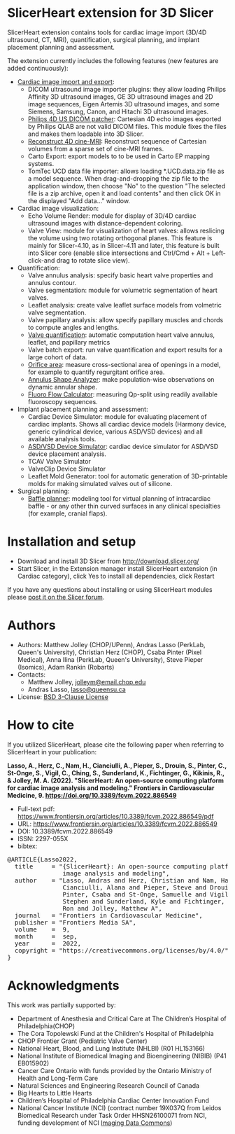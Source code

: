 # SlicerHeart extension for 3D Slicer

SlicerHeart extension contains tools for cardiac image import (3D/4D ultrasound, CT, MRI), quantification, surgical planning, and implant placement planning and assessment.

The extension currently includes the following features (new features are added continuously):
- [Cardiac image import and export](Docs/ImageImportExport.md):
  - DICOM ultrasound image importer plugins: they allow loading Philips Affinity 3D ultrasound images, GE 3D ultrasound images and 2D image sequences, Eigen Artemis 3D ultrasound images, and some Siemens, Samsung, Canon, and Hitachi 3D ultrasound images.
  - [Philips 4D US DICOM patcher](Docs/Philips4dUsDicomPatcher.md): Cartesian 4D echo images exported by Philips QLAB are not valid DICOM files. This module fixes the files and makes them loadable into 3D Slicer.
  - [Reconstruct 4D cine-MRI](Docs/Reconstruct4DCineMRI.md): Reconstruct sequence of Cartesian volumes from a sparse set of cine-MRI frames.
  - Carto Export: export models to to be used in Carto EP mapping systems.
  - TomTec UCD data file importer: allows loading *.UCD.data.zip file as a model sequence. When drag-and-dropping the zip file to the application window, then choose "No" to the question "The selected file is a zip archive, open it and load contents" and then click OK in the displayed "Add data..." window.
- Cardiac image visualization:
  - Echo Volume Render: module for display of 3D/4D cardiac ultrasound images with distance-dependent coloring.
  - Valve View: module for visualization of heart valves: allows reslicing the volume using two rotating orthogonal planes. This feature is mainly for Slicer-4.10, as in Slicer-4.11 and later, this feature is built into Slicer core (enable slice intersections and Ctrl/Cmd + Alt + Left-click-and drag to rotate slice view).
- Quantification:
  - Valve annulus analysis: specify basic heart valve properties and annulus contour.
  - Valve segmentation: module for volumetric segmentation of heart valves.
  - Leaflet analysis: create valve leaflet surface models from volmetric valve segmentation.
  - Valve papillary analysis: allow specify papillary muscles and chords to compute angles and lengths.
  - [Valve quantification](Docs/ValveQuantification.md): automatic computation heart valve annulus, leaflet, and papillary metrics
  - Valve batch export: run valve quantification and export results for a large cohort of data.
  - [Orifice area](Docs/OrificeArea.md): measure cross-sectional area of openings in a model, for example to quantify regurgitant orifice area.
  - [Annulus Shape Analyzer](Docs/AnnulusShapeAnalyzer.md): make population-wise observations on dynamic annular shape.
  - [Fluoro Flow Calculator](Docs/FluoroFlowCalculator.md): measuring Qp-split using readily available fluoroscopy sequences.
- Implant placement planning and assessment:
  - Cardiac Device Simulator: module for evaluating placement of cardiac implants. Shows all cardiac device models (Harmony device, generic cylindrical device, various ASD/VSD devices) and all available analysis tools.
  - [ASD/VSD Device Simulator](Docs/AsdVsdDeviceSimulator.md): cardiac device  simulator for ASD/VSD device placement analysis.
  - TCAV Valve Simulator
  - ValveClip Device Simulator
  - Leaflet Mold Generator: tool for automatic generation of 3D-printable molds for making simulated valves out of silicone.
- Surgical planning:
  - [Baffle planner](Docs/BafflePlanner.md): modeling tool for virtual planning of intracardiac baffle - or any other thin curved surfaces in any clinical specialties (for example, cranial flaps).

# Installation and setup

- Download and install 3D Slicer from http://download.slicer.org/
- Start Slicer, in the Extension manager install SlicerHeart extension (in Cardiac category), click Yes to install all dependencies, click Restart

If you have any questions about installing or using SlicerHeart modules please [post it on the Slicer forum](https://discourse.slicer.org/new-topic?category=support&tags=slicerheart).

# Authors

- Authors: Matthew Jolley (CHOP/UPenn), Andras Lasso (PerkLab, Queen's University), Christian Herz (CHOP), Csaba Pinter (Pixel Medical), Anna Ilina (PerkLab, Queen's University), Steve Pieper (Isomics), Adam Rankin (Robarts)<br>
- Contacts:
  - Matthew Jolley, <email>jolleym@email.chop.edu</email>
  - Andras Lasso, <email>lasso@queensu.ca</email>
- License: [BSD 3-Clause License](LICENSE)

# How to cite

If you utilized SlicerHeart, please cite the following paper when referring to SlicerHeart in your publication:

**Lasso, A., Herz, C., Nam, H., Cianciulli, A., Pieper, S., Drouin, S., Pinter, C., St-Onge, S., Vigil, C., Ching, S., Sunderland, K., Fichtinger, G., Kikinis, R., & Jolley, M. A. (2022). "SlicerHeart: An open-source computing platform for cardiac image analysis and modeling." Frontiers in Cardiovascular Medicine, 9. https://doi.org/10.3389/fcvm.2022.886549**

- Full-text pdf: https://www.frontiersin.org/articles/10.3389/fcvm.2022.886549/pdf
- URL: https://www.frontiersin.org/articles/10.3389/fcvm.2022.886549
- DOI: 10.3389/fcvm.2022.886549
- ISSN: 2297-055X
- bibtex:

<pre>
@ARTICLE{Lasso2022,
  title     = "{SlicerHeart}: An open-source computing platform for cardiac
               image analysis and modeling",
  author    = "Lasso, Andras and Herz, Christian and Nam, Hannah and
               Cianciulli, Alana and Pieper, Steve and Drouin, Simon and
               Pinter, Csaba and St-Onge, Samuelle and Vigil, Chad and Ching,
               Stephen and Sunderland, Kyle and Fichtinger, Gabor and Kikinis,
               Ron and Jolley, Matthew A",
  journal   = "Frontiers in Cardiovascular Medicine",
  publisher = "Frontiers Media SA",
  volume    =  9,
  month     =  sep,
  year      =  2022,
  copyright = "https://creativecommons.org/licenses/by/4.0/"
}
</pre>

# Acknowledgments

This work was partially supported by:
- Department of Anesthesia and Critical Care at The Children’s Hospital of Philadelphia(CHOP)
- The Cora Topolewski Fund at the Children's Hospital of Philadelphia
- CHOP Frontier Grant (Pediatric Valve Center)
- National Heart, Blood, and Lung Institute (NHLBI) (R01 HL153166)
- National Institute of Biomedical Imaging and Bioengineering (NIBIB) (P41 EB015902)
- Cancer Care Ontario with funds provided by the Ontario Ministry of Health and Long-Term Care
- Natural Sciences and Engineering Research Council of Canada
- Big Hearts to Little Hearts
- Children’s Hospital of Philadelphia Cardiac Center Innovation Fund
- National Cancer Institute (NCI) (contract number 19X037Q from Leidos Biomedical Research under Task Order HHSN26100071 from NCI, funding development of NCI [Imaging Data Commons](https://imagingdatacommons.github.io/))
